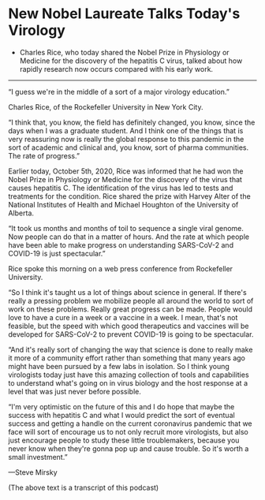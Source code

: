 
# New Nobel Laureate Talks Today's Virology

- Charles Rice, who today shared the Nobel Prize in Physiology or Medicine for the discovery of the hepatitis C virus, talked about how rapidly research now occurs compared with his early work.

---

“I guess we're in the middle of a sort of a major virology education.”

Charles Rice, of the Rockefeller University in New York City.

“I think that, you know, the field has definitely changed, you know, since the days when I was a graduate student. And I think one of the things that is very reassuring now is really the global response to this pandemic in the sort of academic and clinical and, you know, sort of pharma communities. The rate of progress.”

Earlier today, October 5th, 2020, Rice was informed that he had won the Nobel Prize in Physiology or Medicine for the discovery of the virus that causes hepatitis C. The identification of the virus has led to tests and treatments for the condition. Rice shared the prize with Harvey Alter of the National Institutes of Health and Michael Houghton of the University of Alberta.

“It took us months and months of toil to sequence a single viral genome. Now people can do that in a matter of hours. And the rate at which people have been able to make progress on understanding SARS-CoV-2 and COVID-19 is just spectacular.”

Rice spoke this morning on a web press conference from Rockefeller University.

“So I think it's taught us a lot of things about science in general. If there's really a pressing problem we mobilize people all around the world to sort of work on these problems. Really great progress can be made. People would love to have a cure in a week or a vaccine in a week. I mean, that's not feasible, but the speed with which good therapeutics and vaccines will be developed for SARS-CoV-2 to prevent COVID-19 is going to be spectacular.

“And it's really sort of changing the way that science is done to really make it more of a community effort rather than something that many years ago might have been pursued by a few labs in isolation. So I think young virologists today just have this amazing collection of tools and capabilities to understand what's going on in virus biology and the host response at a level that was just never before possible.

“I'm very optimistic on the future of this and I do hope that maybe the success with hepatitis C and what I would predict the sort of eventual success and getting a handle on the current coronavirus pandemic that we face will sort of encourage us to not only recruit more virologists, but also just encourage people to study these little troublemakers, because you never know when they're gonna pop up and cause trouble. So it's worth a small investment.”

—Steve Mirsky

(The above text is a transcript of this podcast)
